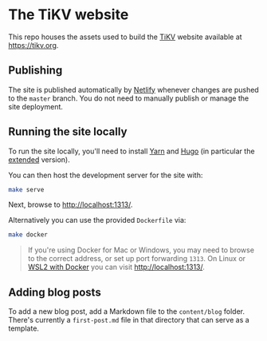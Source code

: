 # The TiKV website

This repo houses the assets used to build the [TiKV](https://github.com/tikv/tikv) website available at https://tikv.org.

## Publishing

The site is published automatically by [Netlify](https://netlify.com) whenever changes are pushed to the `master` branch. You do not need to manually publish or manage the site deployment.

## Running the site locally

To run the site locally, you'll need to install [Yarn](https://yarnpkg.com) and [Hugo](https://gohugo.io) (in particular the [extended](https://gohugo.io/getting-started/installing/) version).

You can then host the development server for the site with:

```bash
make serve
```

Next, browse to [http://localhost:1313/](http://localhost:1313/).

Alternatively you can use the provided `Dockerfile` via:

```bash
make docker
```

> If you're using Docker for Mac or Windows, you may need to browse to the correct address, or set up port forwarding `1313`. On Linux or [WSL2 with Docker](https://hoverbear.org/blog/getting-the-most-out-of-wsl/#get-systemd-functional) you can visit [http://localhost:1313/](http://localhost:1313/).

## Adding blog posts

To add a new blog post, add a Markdown file to the `content/blog` folder. There's currently a `first-post.md` file in that directory that can serve as a template.
